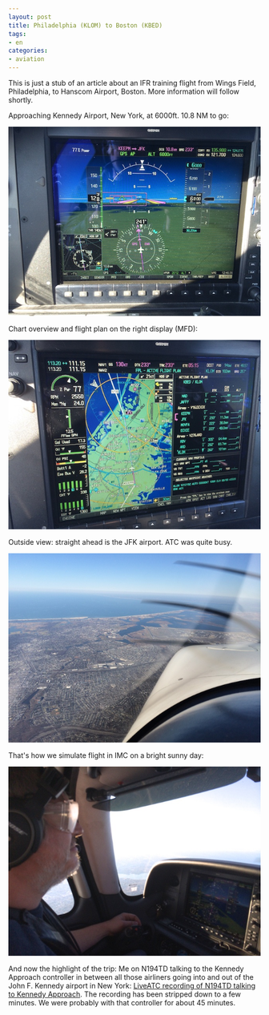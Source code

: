 ```yaml
---
layout: post
title: Philadelphia (KLOM) to Boston (KBED)
tags:
- en
categories:
- aviation
---
```

This is just a stub of an article about an IFR training flight from Wings Field, Philadelphia, to Hanscom Airport, Boston. More information will follow shortly.

Approaching Kennedy Airport, New York, at 6000ft. 10.8 NM to go:

![](/img/posts/boston-jfk/boston-jfk-2.jpg)

Chart overview and flight plan on the right display (MFD):

![](/img/posts/boston-jfk/boston-jfk-3.jpg)

Outside view: straight ahead is the JFK airport. ATC was quite busy.

![](/img/posts/boston-jfk/boston-jfk-1.jpg)

That's how we simulate flight in IMC on a bright sunny day:

![](/img/posts/boston-jfk/boston-jfk-4.jpg)

And now the highlight of the trip: Me on N194TD talking to the Kennedy Approach controller in between all those airliners going into and out of the John F. Kennedy airport in New York: [LiveATC recording of N194TD talking to Kennedy Approach](/img/posts/boston-jfk/N194TD-NY.mp3). The recording has been stripped down to a few minutes. We were probably with that controller for about 45 minutes.
